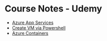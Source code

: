# Course Notes - Udemy

- [Azure App Services](./Azure%20App%20Service.md)
- [Create VM via Powershell](./Create%20VM%20via%20Powershell.md)
- [Azure Containers](Containers%20Service.md)